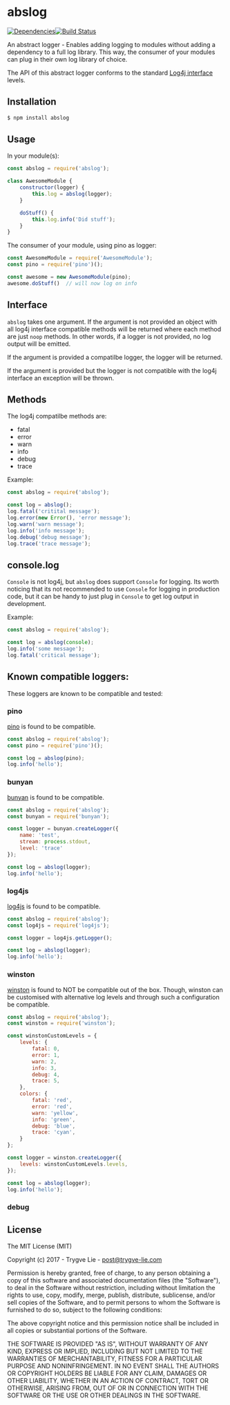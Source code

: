 # abslog

[![Dependencies](https://img.shields.io/david/trygve-lie/abslog.svg?style=flat-square)](https://david-dm.org/trygve-lie/abslog)[![Build Status](http://img.shields.io/travis/trygve-lie/abslog/master.svg?style=flat-square)](https://travis-ci.org/trygve-lie/abslog)

An abstract logger - Enables adding logging to modules without adding a dependency to a full log library. This way, the consumer of your modules can plug in their own log library of choice.

The API of this abstract logger conforms to the standard [Log4j interface](https://logging.apache.org/log4j/1.2/apidocs/org/apache/log4j/Level.html) levels.


## Installation

```bash
$ npm install abslog
```


## Usage

In your module(s):

```js
const abslog = require('abslog');

class AwesomeModule {
    constructor(logger) {
        this.log = abslog(logger);
    }

    doStuff() {
        this.log.info('Did stuff');
    }
}
```

The consumer of your module, using pino as logger:

```js
const AwesomeModule = require('AwesomeModule');
const pino = require('pino')();

const awesome = new AwesomeModule(pino);
awesome.doStuff()  // will now log on info
```


## Interface

`abslog` takes one argument. If the argument is not provided an object with all
log4j interface compatible methods will be returned where each method are just
`noop` methods. In other words, if a logger is not provided, no log output will
be emitted.

If the argument is provided a compatilbe logger, the logger will be returned.

If the argument is provided but the logger is not compatible with the log4j interface
an exception will be thrown.


## Methods

The log4j compatilbe methods are:

 * fatal
 * error
 * warn
 * info
 * debug
 * trace

Example:

```js
const abslog = require('abslog');

const log = abslog();
log.fatal('critital message');
log.error(new Error(), 'error message');
log.warn('warn message');
log.info('info message');
log.debug('debug message');
log.trace('trace message');
```


## console.log

`Console` is not log4j, but `abslog` does support `Console` for logging. Its worth
noticing that its not recommended to use `Console` for logging in production code,
but it can be handy to just plug in `Console` to get log output in development.

Example:

```js
const abslog = require('abslog');

const log = abslog(console);
log.info('some message');
log.fatal('critical message');
```


## Known compatible loggers:

These loggers are known to be compatible and tested:

### pino

[pino](https://www.npmjs.com/package/pino) is found to be compatible.

```js
const abslog = require('abslog');
const pino = require('pino')();

const log = abslog(pino);
log.info('hello');
```

### bunyan

[bunyan](https://www.npmjs.com/package/bunyan) is found to be compatible.

```js
const abslog = require('abslog');
const bunyan = require('bunyan');

const logger = bunyan.createLogger({
    name: 'test',
    stream: process.stdout,
    level: 'trace'
});

const log = abslog(logger);
log.info('hello');
```

### log4js

[log4js](https://www.npmjs.com/package/log4js) is found to be compatible.

```js
const abslog = require('abslog');
const log4js = require('log4js');

const logger = log4js.getLogger();

const log = abslog(logger);
log.info('hello');
```

### winston

[winston](https://www.npmjs.com/package/winston) is found to NOT be compatible
out of the box. Though, winston can be customised with alternative log levels
and through such a configuration be compatible.

```js
const abslog = require('abslog');
const winston = require('winston');

const winstonCustomLevels = {
    levels: {
        fatal: 0,
        error: 1,
        warn: 2,
        info: 3,
        debug: 4,
        trace: 5,
    },
    colors: {
        fatal: 'red',
        error: 'red',
        warn: 'yellow',
        info: 'green',
        debug: 'blue',
        trace: 'cyan',
    }
};

const logger = winston.createLogger({
    levels: winstonCustomLevels.levels,
});

const log = abslog(logger);
log.info('hello');
```

### debug


## License

The MIT License (MIT)

Copyright (c) 2017 - Trygve Lie - post@trygve-lie.com

Permission is hereby granted, free of charge, to any person obtaining a copy
of this software and associated documentation files (the "Software"), to deal
in the Software without restriction, including without limitation the rights
to use, copy, modify, merge, publish, distribute, sublicense, and/or sell
copies of the Software, and to permit persons to whom the Software is
furnished to do so, subject to the following conditions:

The above copyright notice and this permission notice shall be included in
all copies or substantial portions of the Software.

THE SOFTWARE IS PROVIDED "AS IS", WITHOUT WARRANTY OF ANY KIND, EXPRESS OR
IMPLIED, INCLUDING BUT NOT LIMITED TO THE WARRANTIES OF MERCHANTABILITY,
FITNESS FOR A PARTICULAR PURPOSE AND NONINFRINGEMENT. IN NO EVENT SHALL THE
AUTHORS OR COPYRIGHT HOLDERS BE LIABLE FOR ANY CLAIM, DAMAGES OR OTHER
LIABILITY, WHETHER IN AN ACTION OF CONTRACT, TORT OR OTHERWISE, ARISING FROM,
OUT OF OR IN CONNECTION WITH THE SOFTWARE OR THE USE OR OTHER DEALINGS IN
THE SOFTWARE.
